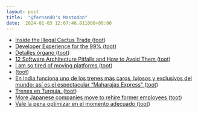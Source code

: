 ```yaml
---
layout: post
title:  "@fernand0's Mastodon"
date:  2024-01-03 12:07:46.811000+00:00
---
```

*  [Inside the Illegal Cactus Trade  ](https://www.newyorker.com/science/elements/inside-the-illegal-cactus-trade) ([toot](https://mastodon.social/@fernand0/111691934388080463))
*  [Developer Experience for the 99% ](https://www.infoq.com/podcasts/developer-experience) ([toot](https://mastodon.social/@fernand0/111691828309243142))
*  [Detalles órgano ](https://www.flickr.com/photos/fernand0/53420243750) ([toot](https://mastodon.social/@fernand0/111691683672502100))
*  [12 Software Architecture Pitfalls and How to Avoid Them ](https://www.infoq.com/articles/avoid-architecture-pitfalls) ([toot](https://mastodon.social/@fernand0/111691535216619095))
*  [I am so tired of moving platforms ](https://dougbelshaw.com/blog/2023/12/27/i-am-so-tired-of-moving-platforms) ([toot](https://mastodon.social/@fernand0/111691274518740445))
*  [ ](https://mastodon.social/users/fernand0/statuses/111691087344675825/activity) ([toot](https://mastodon.social/users/fernand0/statuses/111691087344675825/activity))
*  [En India funciona uno de los trenes más caros, lujosos y exclusivos del mundo: así es el espectacular “Maharajas Express" ](https://www.xataka.com/transporte/india-funciona-uno-trenes-caros-lujosos-exclusivos-mundo-asi-espectacular-maharajas-expres) ([toot](https://mastodon.social/@fernand0/111689601682591633))
*  [Trenes en Turquía. ](https://avecesunafoto.wordpress.com/2024/01/02/trenes-en-turquia) ([toot](https://mastodon.social/@fernand0/111688105365233122))
*  [More Japanese companies move to rehire former employees ](https://www.japantimes.co.jp/business/2023/12/31/companies/japan-rehiring-former-emplyees) ([toot](https://mastodon.social/@fernand0/111687839183998762))
*  [Vale la pena optimizar en el momento adecuado ](https://fernand0.github.io//alphadev-ia-programacion) ([toot](https://mastodon.social/@fernand0/111687566686850543))
